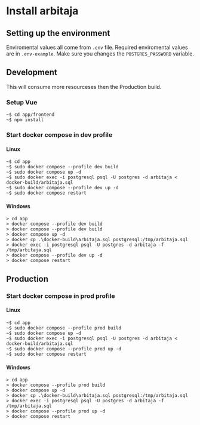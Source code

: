 # Install arbitaja

## Setting up the environment
Enviromental values all come from `.env` file.
Required enviromental values are in `.env-example`.
Make sure you changes the `POSTGRES_PASSWORD` variable.

## Development
This will consume more resourceses then the Production build.

### Setup Vue
```
~$ cd app/frontend
~$ npm install
```

### Start docker compose in dev profile
#### Linux
```
~$ cd app
~$ sudo docker compose --profile dev build
~$ sudo docker compose up -d
~$ sudo docker exec -i postgresql psql -U postgres -d arbitaja < docker-build/arbitaja.sql
~$ sudo docker compose --profile dev up -d
~$ sudo docker compose restart
```
#### Windows
```
> cd app
> docker compose --profile dev build
> docker compose --profile dev build
> docker compose up -d
> docker cp .\docker-build\arbitaja.sql postgresql:/tmp/arbitaja.sql
> docker exec -i postgresql psql -U postgres -d arbitaja -f /tmp/arbitaja.sql
> docker compose --profile dev up -d
> docker compose restart
```

## Production
### Start docker compose in prod profile
#### Linux
```
~$ cd app
~$ sudo docker compose --profile prod build
~$ sudo docker compose up -d
~$ sudo docker exec -i postgresql psql -U postgres -d arbitaja < docker-build/arbitaja.sql
~$ sudo docker compose --profile prod up -d
~$ sudo docker compose restart
```
#### Windows
```
> cd app
> docker compose --profile prod build
> docker compose up -d
> docker cp .\docker-build\arbitaja.sql postgresql:/tmp/arbitaja.sql
> docker exec -i postgresql psql -U postgres -d arbitaja -f /tmp/arbitaja.sql
> docker compose --profile prod up -d
> docker compose restart
```
